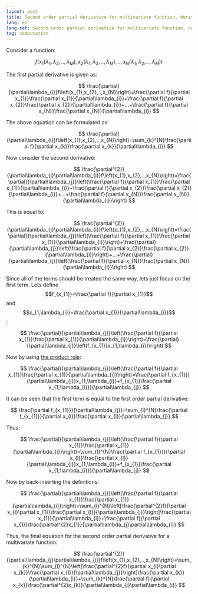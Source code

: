 ```yaml
---
layout: post
title: Second order partial derivative for multivariate function, derivation
lang: en
lang-ref: Second order partial derivative for multivariate function, derivatio
tag: computation
---
```


Consider a function:

$$ f\left(x_{1}\left(\lambda_{1},\lambda_{2},..,\lambda_{M}\right),x_{2}\left(\lambda_{1},\lambda_{2},..,\lambda_{M}\right),..,x_{N}\left(\lambda_{1},\lambda_{2},..,\lambda_{M}\right)\right) $$

The first partial derivative is given as:

$$ \frac{\partial}{\partial\lambda_{i}}f\left(x_{1},x_{2},..,x_{N}\right)=\frac{\partial f}{\partial x_{1}}\frac{\partial x_{1}}{\partial\lambda_{i}}+\frac{\partial f}{\partial x_{2}}\frac{\partial x_{2}}{\partial\lambda_{i}}+...+\frac{\partial f}{\partial x_{N}}\frac{\partial x_{N}}{\partial\lambda_{i}} $$

The above equation can be formulated as:

$$ \frac{\partial}{\partial\lambda_{i}}f\left(x_{1},x_{2},..,x_{N}\right)=\sum_{k}^{N}\frac{\partial f}{\partial x_{k}}\frac{\partial x_{k}}{\partial\lambda_{i}} $$

Now consider the second derivative:

$$ \frac{\partial^{2}}{\partial\lambda_{j}\partial\lambda_{i}}f\left(x_{1},x_{2},..,x_{N}\right)=\frac{\partial}{\partial\lambda_{j}}\left(\frac{\partial f}{\partial x_{1}}\frac{\partial x_{1}}{\partial\lambda_{i}}+\frac{\partial f}{\partial x_{2}}\frac{\partial x_{2}}{\partial\lambda_{i}}+...+\frac{\partial f}{\partial x_{N}}\frac{\partial x_{N}}{\partial\lambda_{i}}\right) $$

This is equal to:

$$ \frac{\partial^{2}}{\partial\lambda_{j}\partial\lambda_{i}}f\left(x_{1},x_{2},..,x_{N}\right)=\frac{\partial}{\partial\lambda_{j}}\left(\frac{\partial f}{\partial x_{1}}\frac{\partial x_{1}}{\partial\lambda_{i}}\right)+\frac{\partial}{\partial\lambda_{j}}\left(\frac{\partial f}{\partial x_{2}}\frac{\partial x_{2}}{\partial\lambda_{i}}\right)+...+\frac{\partial}{\partial\lambda_{j}}\left(\frac{\partial f}{\partial x_{N}}\frac{\partial x_{N}}{\partial\lambda_{i}}\right) $$

Since all of the terms should be treated the same way, lets just focus on the first term.
Lets define $$f_{x_{1}}=\frac{\partial f}{\partial x_{1}}$$ and $$x_{1,\lambda_{i}}=\frac{\partial x_{1}}{\partial\lambda_{i}}$$:

$$ \frac{\partial}{\partial\lambda_{j}}\left(\frac{\partial f}{\partial x_{1}}\frac{\partial x_{1}}{\partial\lambda_{i}}\right)=\frac{\partial}{\partial\lambda_{j}}\left(f_{x_{1}}x_{1,\lambda_{i}}\right) $$

Now by using [the product rule](https://en.wikipedia.org/wiki/Product_rule):

$$ \frac{\partial}{\partial\lambda_{j}}\left(\frac{\partial f}{\partial x_{1}}\frac{\partial x_{1}}{\partial\lambda_{i}}\right)=\frac{\partial f_{x_{1}}}{\partial\lambda_{j}}x_{1,\lambda_{i}}+f_{x_{1}}\frac{\partial x_{1,\lambda_{i}}}{\partial\lambda_{j}} $$

It can be seen that the first term is equal to the first order partial derivative:

$$ \frac{\partial f_{x_{1}}}{\partial\lambda_{j}}=\sum_{l}^{N}\frac{\partial f_{x_{1}}}{\partial x_{l}}\frac{\partial x_{l}}{\partial\lambda_{j}} $$

Thus:

$$ \frac{\partial}{\partial\lambda_{j}}\left(\frac{\partial f}{\partial x_{1}}\frac{\partial x_{1}}{\partial\lambda_{i}}\right)=\sum_{l}^{N}\frac{\partial f_{x_{1}}}{\partial x_{l}}\frac{\partial x_{l}}{\partial\lambda_{j}}x_{1,\lambda_{i}}+f_{x_{1}}\frac{\partial x_{1,\lambda_{i}}}{\partial\lambda_{j}} $$

Now by back-inserting the definitions:

$$ \frac{\partial}{\partial\lambda_{j}}\left(\frac{\partial f}{\partial x_{1}}\frac{\partial x_{1}}{\partial\lambda_{i}}\right)=\sum_{l}^{N}\left[\frac{\partial^{2}f}{\partial x_{l}\partial x_{1}}\frac{\partial x_{l}}{\partial\lambda_{j}}\right]\frac{\partial x_{1}}{\partial\lambda_{i}}+\frac{\partial f}{\partial x_{1}}\frac{\partial^{2}x_{1}}{\partial\lambda_{j}\partial\lambda_{i}} $$

Thus, the final equation for the second order partial derivative for a multivariate function:

$$ \frac{\partial^{2}}{\partial\lambda_{j}\partial\lambda_{i}}f\left(x_{1},x_{2},..,x_{N}\right)=\sum_{k}^{N}\sum_{l}^{N}\left[\frac{\partial^{2}f}{\partial x_{l}\partial x_{k}}\frac{\partial x_{l}}{\partial\lambda_{j}}\right]\frac{\partial x_{k}}{\partial\lambda_{i}}+\sum_{k}^{N}\frac{\partial f}{\partial x_{k}}\frac{\partial^{2}x_{k}}{\partial\lambda_{j}\partial\lambda_{i}} $$
